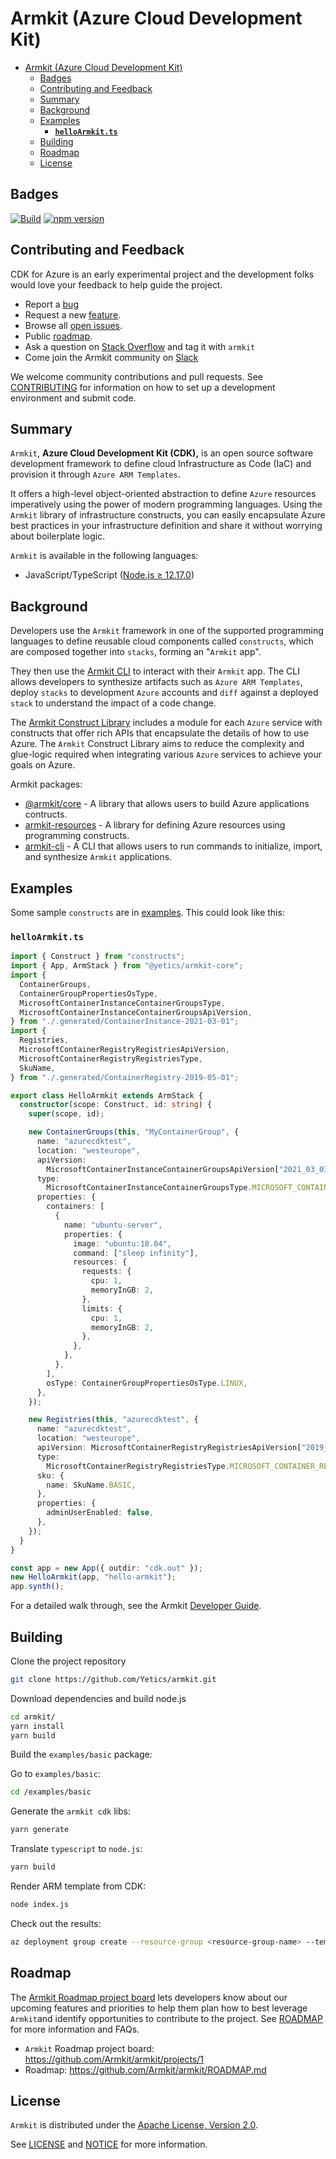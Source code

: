 # Armkit (Azure Cloud Development Kit)

- [Armkit (Azure Cloud Development Kit)](#armkit-azure-cloud-development-kit)
  - [Badges](#badges)
  - [Contributing and Feedback](#contributing-and-feedback)
  - [Summary](#summary)
  - [Background](#background)
  - [Examples](#examples)
    - [**`helloArmkit.ts`**](#helloarmkitts)
  - [Building](#building)
  - [Roadmap](#roadmap)
  - [License](#license)

## Badges

[![Build](https://github.com/Yetics/armkit/actions/workflows/test-build.yml/badge.svg)](https://github.com/Yetics/armkit/actions/workflows/test-build.yml)
[![npm version](https://badge.fury.io/js/%40yetics%2Farmkit-core.svg)](https://badge.fury.io/js/%40yetics%2Farmkit-core)

## Contributing and Feedback

CDK for Azure is an early experimental project and the development folks would love your feedback to help guide the project.

- Report a [bug](https://github.com/yetics/armkit/issues/new?assignees=&labels=bug&template=bug-report.md&title=)
- Request a new [feature](https://github.com/yetics/armkit/issues/new?assignees=&labels=enhancement&template=feature-request.md&title=).
- Browse all [open issues](https://github.com/yetics/armkit/issues).
- Public [roadmap](https://github.com/yetics/armkit/projects/1).
- Ask a question on [Stack Overflow](https://stackoverflow.com/questions/tagged/armkit) and tag it with `armkit`
- Come join the Armkit community on [Slack](https://cdk-dev.slack.com/archives/C01QBE1A3RC)

We welcome community contributions and pull requests. See [CONTRIBUTING](./CONTRIBUTING.md) for information on how to set up a development environment and submit code.

## Summary

`Armkit`, **Azure Cloud Development Kit (CDK),** is an open source software development framework to define cloud Infrastructure as Code (IaC) and provision it through `Azure ARM Templates`.

It offers a high-level object-oriented abstraction to define `Azure` resources imperatively using the power of modern programming languages. Using the `Armkit` library of infrastructure constructs, you can easily encapsulate Azure best practices in your infrastructure definition and share it without worrying about boilerplate logic.

`Armkit` is available in the following languages:

- JavaScript/TypeScript ([Node.js ≥ 12.17.0](https://nodejs.org/download/release/latest-v12.x/))

## Background

Developers use the `Armkit` framework in one of the supported programming
languages to define reusable cloud components called `constructs`, which
are composed together into `stacks`, forming an "`Armkit` app".

They then use the [Armkit CLI](packages/armkit-cli) to interact with their `Armkit` app. The CLI allows developers to synthesize artifacts such as `Azure ARM Templates`, deploy `stacks` to development `Azure` accounts and `diff` against a deployed `stack` to understand the impact of a code change.

The [Armkit Construct Library](packages/@armkit/core) includes a module for each `Azure` service with constructs that offer rich APIs that encapsulate the details of how to use Azure. The `Armkit` Construct Library aims to reduce the complexity and glue-logic required when integrating various `Azure` services to achieve your goals on Azure.

Armkit packages:

- [@armkit/core](https://www.npmjs.com/package/@yetics/armkit-core) - A library that allows users to build Azure applications contructs.
- [armkit-resources](https://www.npmjs.com/package/@yetics/armkit-resources) - A library for defining Azure resources using programming constructs.
- [armkit-cli](https://www.npmjs.com/package/@yetics/armkit-cli) - A CLI that allows users to run commands to initialize, import, and synthesize `Armkit` applications.

## Examples

Some sample `constructs` are in [examples](./examples/basic/README.md). This could look like this:

### **`helloArmkit.ts`**

```ts
import { Construct } from "constructs";
import { App, ArmStack } from "@yetics/armkit-core";
import {
  ContainerGroups,
  ContainerGroupPropertiesOsType,
  MicrosoftContainerInstanceContainerGroupsType,
  MicrosoftContainerInstanceContainerGroupsApiVersion,
} from "./.generated/ContainerInstance-2021-03-01";
import {
  Registries,
  MicrosoftContainerRegistryRegistriesApiVersion,
  MicrosoftContainerRegistryRegistriesType,
  SkuName,
} from "./.generated/ContainerRegistry-2019-05-01";

export class HelloArmkit extends ArmStack {
  constructor(scope: Construct, id: string) {
    super(scope, id);

    new ContainerGroups(this, "MyContainerGroup", {
      name: "azurecdktest",
      location: "westeurope",
      apiVersion:
        MicrosoftContainerInstanceContainerGroupsApiVersion["2021_03_01"],
      type:
        MicrosoftContainerInstanceContainerGroupsType.MICROSOFT_CONTAINER_INSTANCE_CONTAINER_GROUPS,
      properties: {
        containers: [
          {
            name: "ubuntu-server",
            properties: {
              image: "ubuntu:18.04",
              command: ["sleep infinity"],
              resources: {
                requests: {
                  cpu: 1,
                  memoryInGB: 2,
                },
                limits: {
                  cpu: 1,
                  memoryInGB: 2,
                },
              },
            },
          },
        ],
        osType: ContainerGroupPropertiesOsType.LINUX,
      },
    });

    new Registries(this, "azurecdktest", {
      name: "azurecdktest",
      location: "westeurope",
      apiVersion: MicrosoftContainerRegistryRegistriesApiVersion["2019_05_01"],
      type:
        MicrosoftContainerRegistryRegistriesType.MICROSOFT_CONTAINER_REGISTRY_REGISTRIES,
      sku: {
        name: SkuName.BASIC,
      },
      properties: {
        adminUserEnabled: false,
      },
    });
  }
}

const app = new App({ outdir: "cdk.out" });
new HelloArmkit(app, "hello-armkit");
app.synth();
```

For a detailed walk through, see the Armkit [Developer Guide](./CONTRIBUTING.md).

## Building

Clone the project repository

```bash
git clone https://github.com/Yetics/armkit.git
```

Download dependencies and build node.js

```bash
cd armkit/
yarn install
yarn build
```

Build the `examples/basic` package:

Go to `examples/basic`:

```bash
cd /examples/basic
```

Generate the `armkit cdk` libs:

```bash
yarn generate
```

Translate `typescript` to `node.js`:

```bash
yarn build
```

Render ARM template from CDK:

```bash
node index.js
```

Check out the results:

```bash
az deployment group create --resource-group <resource-group-name> --template-file @cdk-out/helloarmkit.json
```

## Roadmap

The [Armkit Roadmap project board](https://github.com/Yetics/armkit/projects) lets developers know about our upcoming
features and priorities to help them plan how to best leverage `Armkit`and identify opportunities to contribute to the project. See [ROADMAP](./ROADMAP.md) for more information and FAQs.

- `Armkit` Roadmap project board: https://github.com/Armkit/armkit/projects/1
- Roadmap: https://github.com/Armkit/armkit/ROADMAP.md

## License

`Armkit` is distributed under the [Apache License, Version 2.0](https://www.apache.org/licenses/LICENSE-2.0).

See [LICENSE](./LICENSE) and [NOTICE](./NOTICE) for more information.
